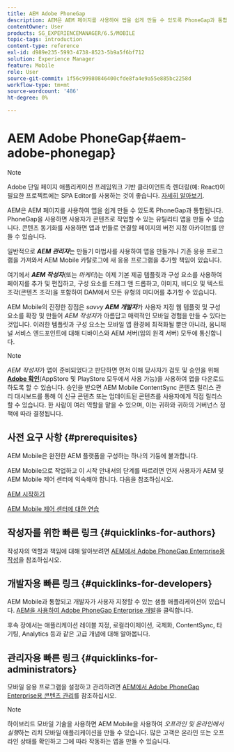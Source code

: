 ```yaml
---
title: AEM Adobe PhoneGap
description: AEM은 AEM 페이지를 사용하여 앱을 쉽게 만들 수 있도록 PhoneGap과 통합됩니다. Adobe PhoneGap Enterprise를 시작하려면 이 페이지를 따르십시오.
contentOwner: User
products: SG_EXPERIENCEMANAGER/6.5/MOBILE
topic-tags: introduction
content-type: reference
exl-id: d989e235-5993-4738-8523-5b9a5f6bf712
solution: Experience Manager
feature: Mobile
role: User
source-git-commit: 1f56c99980846400cfde8fa4e9a55e885bc2258d
workflow-type: tm+mt
source-wordcount: '486'
ht-degree: 0%

---
```


# AEM Adobe PhoneGap{#aem-adobe-phonegap}

>[!NOTE]
>
>Adobe 단일 페이지 애플리케이션 프레임워크 기반 클라이언트측 렌더링(예: React)이 필요한 프로젝트에는 SPA Editor를 사용하는 것이 좋습니다. [자세히 알아보기](/help/sites-developing/spa-overview.md).

AEM은 AEM 페이지를 사용하여 앱을 쉽게 만들 수 있도록 PhoneGap과 통합됩니다. PhoneGap을 사용하면 사용자가 콘텐츠로 작업할 수 있는 유틸리티 앱을 만들 수 있습니다. 콘텐츠 동기화를 사용하면 앱과 번들로 연결할 페이지의 버전 지정 아카이브를 만들 수 있습니다.

일반적으로 ***AEM 관리자***&#x200B;는 만들기 마법사를 사용하여 앱을 만들거나 기존 응용 프로그램을 가져와서 AEM Mobile 카탈로그에 새 응용 프로그램을 추가할 책임이 있습니다.

여기에서 ***AEM 작성자***(또는 *마케터*)는 이제 기본 제공 템플릿과 구성 요소를 사용하여 페이지를 추가 및 편집하고, 구성 요소를 드래그 앤 드롭하고, 이미지, 비디오 및 텍스트 조각(콘텐츠 조각)을 포함하여 DAM에서 모든 유형의 미디어를 추가할 수 있습니다.

AEM Mobile의 진정한 장점은 *savvy* ***AEM 개발자***&#x200B;가 사용자 지정 웹 템플릿 및 구성 요소를 확장 및 만들어 *AEM 작성자*&#x200B;가 아름답고 매력적인 모바일 경험을 만들 수 있다는 것입니다. 이러한 템플릿과 구성 요소는 모바일 앱 환경에 최적화될 뿐만 아니라, 옴니채널 서비스 엔드포인트에 대해 디바이스와 AEM 서버(임의 원격 서버) 모두에 통신합니다.

>[!NOTE]
>
>*AEM 작성자*&#x200B;가 앱이 준비되었다고 판단하면 먼저 이해 당사자가 검토 및 승인을 위해 **[Adobe 확인](/help/mobile/phonegap-mobile-quickstart.md)**(AppStore 및 PlayStore 모두에서 사용 가능)을 사용하여 앱을 다운로드하도록 할 수 있습니다. 승인을 받으면 AEM Mobile ContentSync 콘텐츠 릴리스 관리 대시보드를 통해 이 신규 콘텐츠 또는 업데이트된 콘텐츠를 사용자에게 직접 릴리스할 수 있습니다. 한 사람이 여러 역할을 맡을 수 있으며, 이는 귀하와 귀하의 거버넌스 정책에 따라 결정됩니다.

## 사전 요구 사항 {#prerequisites}

AEM Mobile은 완전한 AEM 플랫폼을 구성하는 하나의 기둥에 불과합니다.

AEM Mobile으로 작업하고 이 시작 안내서의 단계를 따르려면 먼저 사용자가 AEM 및 AEM Mobile 제어 센터에 익숙해야 합니다. 다음을 참조하십시오.

[AEM 시작하기](/help/sites-deploying/deploy.md)

[AEM Mobile 제어 센터에 대한 연습](/help/mobile/phonegap-authoring-apps.md)

## 작성자를 위한 빠른 링크 {#quicklinks-for-authors}

작성자의 역할과 책임에 대해 알아보려면 [AEM에서 Adobe PhoneGap Enterprise용 작성](/help/mobile/phonegap.md)을 참조하십시오.

## 개발자용 빠른 링크 {#quicklinks-for-developers}

AEM Mobile과 통합되고 개발자가 사용자 지정할 수 있는 샘플 애플리케이션이 있습니다. [AEM을 사용하여 Adobe PhoneGap Enterprise 개발](/help/mobile/developing-in-phonegap.md)을 클릭합니다.

후속 장에서는 애플리케이션 레이블 지정, 로컬라이제이션, 국제화, ContentSync, 타기팅, Analytics 등과 같은 고급 개념에 대해 알아봅니다.

## 관리자용 빠른 링크 {#quicklinks-for-administrators}

모바일 응용 프로그램을 설정하고 관리하려면 [AEM에서 Adobe PhoneGap Enterprise용 콘텐츠 관리](/help/mobile/administer-phonegap.md)를 참조하십시오.

>[!NOTE]
>
>하이브리드 모바일 기술을 사용하면 AEM Mobile을 사용하여 *오프라인 및 온라인에서 실행*&#x200B;하는 리치 모바일 애플리케이션을 만들 수 있습니다. 많은 고객은 온라인 또는 오프라인 상태를 확인하고 그에 따라 작동하는 앱을 만들 수 있습니다.

